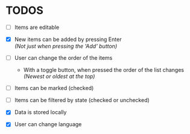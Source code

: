 TODOS
=====

* [ ] Items are editable

* [x] New items can be added by pressing Enter<br>
_(Not just when pressing the 'Add' button)_

* [ ] User can change the order of the items

    + With a toggle button, when pressed the order of the list changes _(Newest or oldest at the top)_

* [ ] Items can be marked (checked)

* [ ] Items can be filtered by state (checked or unchecked)

* [x] Data is stored locally

* [x] User can change language